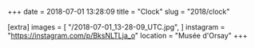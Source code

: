 +++
date = 2018-07-01 13:28:09
title = "Clock"
slug = "2018/clock"

[extra]
images = [
    "/2018-07-01_13-28-09_UTC.jpg",
]
instagram = "https://instagram.com/p/BksNLTLja_o"
location = "Musée d'Orsay"
+++

